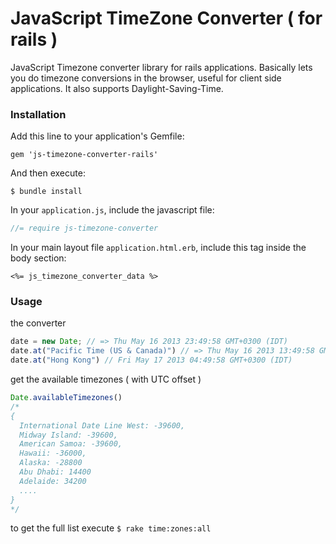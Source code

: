 JavaScript TimeZone Converter ( for rails )
===========================

JavaScript Timezone converter library for rails applications.
Basically lets you do timezone conversions in the browser, useful for client side applications.
It also supports Daylight-Saving-Time.

### Installation 
Add this line to your application's Gemfile:
```
gem 'js-timezone-converter-rails'
```

And then execute:
```
$ bundle install
```

In your `application.js`, include the javascript file:
```javascript
//= require js-timezone-converter
```

In your main layout file `application.html.erb`, include this tag inside the body section:
```erb
<%= js_timezone_converter_data %>
```

### Usage

the converter 
```javascript
date = new Date; // => Thu May 16 2013 23:49:58 GMT+0300 (IDT)
date.at("Pacific Time (US & Canada)") // => Thu May 16 2013 13:49:58 GMT+0300 (IDT)
date.at("Hong Kong") // Fri May 17 2013 04:49:58 GMT+0300 (IDT)
```

get the available timezones ( with UTC offset )
```javascript
Date.availableTimezones() 
/*
{
  International Date Line West: -39600,
  Midway Island: -39600,
  American Samoa: -39600,
  Hawaii: -36000,
  Alaska: -28800
  Abu Dhabi: 14400
  Adelaide: 34200
  ....
}
*/
```
to get the full list execute 
`$ rake time:zones:all`
